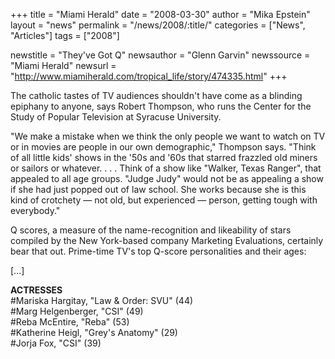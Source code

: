 +++
title = "Miami Herald"
date = "2008-03-30"
author = "Mika Epstein"
layout = "news"
permalink = "/news/2008/:title/"
categories = ["News", "Articles"]
tags = ["2008"]

newstitle = "They've Got Q"
newsauthor = "Glenn Garvin"
newssource = "Miami Herald"
newsurl = "http://www.miamiherald.com/tropical_life/story/474335.html"
+++

The catholic tastes of TV audiences shouldn't have come as a blinding epiphany to anyone, says Robert Thompson, who runs the Center for the Study of Popular Television at Syracuse University.

"We make a mistake when we think the only people we want to watch on TV or in movies are people in our own demographic," Thompson says. "Think of all little kids' shows in the '50s and '60s that starred frazzled old miners or sailors or whatever. . . . Think of a show like "Walker, Texas Ranger", that appealed to all age groups. "Judge Judy" would not be as appealing a show if she had just popped out of law school. She works because she is this kind of crotchety &#8212; not old, but experienced &#8212; person, getting tough with everybody."

Q scores, a measure of the name-recognition and likeability of stars compiled by the New York-based company Marketing Evaluations, certainly bear that out. Prime-time TV's top Q-score personalities and their ages:

[...]

**ACTRESSES**  
#Mariska Hargitay, "Law & Order: SVU" (44)  
#Marg Helgenberger, "CSI" (49)  
#Reba McEntire, "Reba" (53)  
#Katherine Heigl, "Grey's Anatomy" (29)  
#Jorja Fox, "CSI" (39)  
